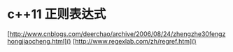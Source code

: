 # c++11 正则表达式
[http://www.cnblogs.com/deerchao/archive/2006/08/24/zhengzhe30fengzhongjiaocheng.html]()
[http://www.regexlab.com/zh/regref.htm]()